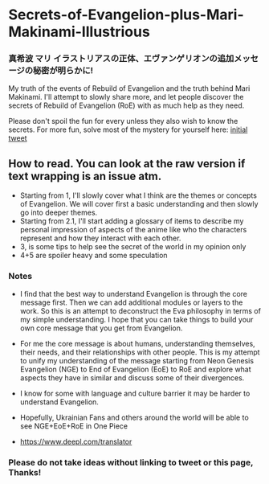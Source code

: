 # Secrets-of-Evangelion-plus-Mari-Makinami-Illustrious
### 真希波 マリ イラストリアスの正体、エヴァンゲリオンの追加メッセージの秘密が明らかに!

My truth of the events of Rebuild of Evangelion and the truth behind Mari Makinami.  I'll attempt to slowly share more, and let people discover the secrets of Rebuild of Evangelion (RoE) with as much help as they need.

Please don't spoil the fun for every unless they also wish to know the secrets.
For more fun, solve most of the mystery for yourself here: [initial tweet](https://twitter.com/Supasleepaman/status/1498560837920899074)

## How to read.  You can look at the raw version if text wrapping is an issue atm.
* Starting from 1, I'll slowly cover what I think are the themes or concepts of Evangelion.  We will cover first a basic understanding and then slowly go into deeper themes. 
* Starting from 2.1, I'll start adding a glossary of items to describe my personal impression of aspects of the anime like who the characters represent and how they interact with each other.
* 3, is some tips to help see the secret of the world in my opinion only
* 4+5 are spoiler heavy and some speculation

### Notes
* I find that the best way to understand Evangelion is through the core message first.  Then we can add additional modules or layers to the work.  So this is an attempt to deconstruct the Eva philosophy in terms of my simple understanding.  I hope that you can take things to build your own core message that you get from Evangelion.

* For me the core message is about humans, understanding themselves, their needs, and their relationships with other people.  This is my attempt to unify my understanding of the message starting from Neon Genesis Evangelion (NGE) to End of Evangelion (EoE) to RoE and explore what aspects they have in similar and discuss some of their divergences.
* I know for some with language and culture barrier it may be harder to understand Evangelion.
* Hopefully, Ukrainian Fans and others around the world will be able to see NGE+EoE+RoE in One Piece
* https://www.deepl.com/translator

### Please do not take ideas without linking to tweet or this page, Thanks!
